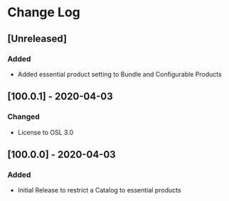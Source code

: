 # Change Log

## [Unreleased]
### Added
- Added essential product setting to Bundle and Configurable Products

## [100.0.1] - 2020-04-03
### Changed
- License to OSL 3.0

## [100.0.0] - 2020-04-03
### Added
- Initial Release to restrict a Catalog to essential products
